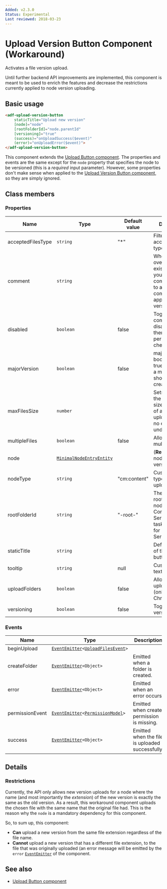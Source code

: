 ```yaml
---
Added: v2.3.0
Status: Experimental
Last reviewed: 2018-03-23
---
```


# Upload Version Button Component (Workaround)

Activates a file version upload.

Until further backend API improvements are implemented, this component is meant to be used
to enrich the features and decrease the restrictions currently applied to node version uploading.

## Basic usage

```html
<adf-upload-version-button
    staticTitle="Upload new version"
    [node]="node"
    [rootFolderId]="node.parentId"
    [versioning]="true"
    (success)="onUploadSuccess($event)"
    (error)="onUploadError($event)">
</adf-upload-version-button>
```

This component extends the [Upload Button component](upload-button.component.md). The
properties and events are the same except for the `node` property that specifies the node
to be versioned (this is a _required_ input parameter). However, some properties don't make
sense when applied to the [Upload Version Button component,](../content-services/upload-version-button.component.md) so they are simply ignored.

## Class members

### Properties

| Name | Type | Default value | Description |
| ---- | ---- | ------------- | ----------- |
| acceptedFilesType | `string` | "\*" | Filter for accepted file types. |
| comment | `string` |  | When you overwrite existing content, you can use the comment field to add a version comment that appears in the version history |
| disabled | `boolean` | false | Toggles component disabled state (if there is no node permission checking). |
| majorVersion | `boolean` | false | majorVersion boolean field to true to indicate a major version should be created. |
| maxFilesSize | `number` |  | Sets a limit on the maximum size (in bytes) of a file to be uploaded. Has no effect if undefined. |
| multipleFiles | `boolean` | false | Allows/disallows multiple files |
| node | [`MinimalNodeEntryEntity`](../content-services/document-library.model.md) |  | (**Required**) The node to be versioned. |
| nodeType | `string` | "cm:content" | Custom node type for uploaded file |
| rootFolderId | `string` | "-root-" | The ID of the root. Use the nodeId for Content Services or the taskId/processId for Process Services. |
| staticTitle | `string` |  | Defines the text of the upload button. |
| tooltip | `string` | null | Custom tooltip text. |
| uploadFolders | `boolean` | false | Allows/disallows upload folders (only for Chrome). |
| versioning | `boolean` | false | Toggles versioning. |

### Events

| Name | Type | Description |
| ---- | ---- | ----------- |
| beginUpload | [`EventEmitter`](https://angular.io/api/core/EventEmitter)`<`[`UploadFilesEvent`](lib/content-services/upload/components/upload-files.event.ts)`>` |  |
| createFolder | [`EventEmitter`](https://angular.io/api/core/EventEmitter)`<Object>` | Emitted when a folder is created. |
| error | [`EventEmitter`](https://angular.io/api/core/EventEmitter)`<Object>` | Emitted when an error occurs. |
| permissionEvent | [`EventEmitter`](https://angular.io/api/core/EventEmitter)`<`[`PermissionModel`](lib/content-services/document-list/models/permissions.model.ts)`>` | Emitted when create permission is missing. |
| success | [`EventEmitter`](https://angular.io/api/core/EventEmitter)`<Object>` | Emitted when the file is uploaded successfully. |

## Details

### Restrictions

Currently, the API only allows new version uploads for a node where the name
(and most importantly the _extension_) of the new version
is exactly the same as the old version. As a result, this workaround component uploads the
chosen file with the same name that the original file had. This is the reason why the `node`
is a mandatory dependency for this component.

So, to sum up, this component:

-   **Can** upload a new version from the same file extension regardless of the file name.
-   **Cannot** upload a new version that has a different file extension, to the file that was
    originally uploaded (an error message will be emitted by the `error` [`EventEmitter`](https://angular.io/api/core/EventEmitter) of the component.

## See also

-   [Upload Button component](upload-button.component.md)
